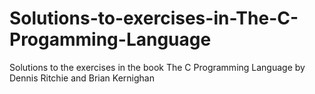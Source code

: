 # Solutions-to-exercises-in-The-C-Progamming-Language
Solutions to the exercises in the book The C Programming Language by Dennis Ritchie and Brian Kernighan
